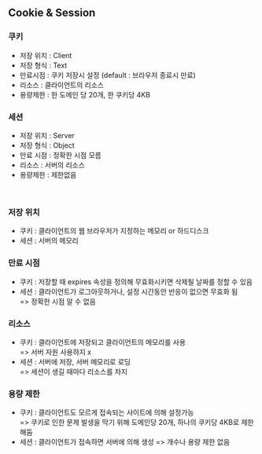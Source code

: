 ## Cookie & Session

### 쿠키
- 저장 위치 : Client
- 저장 형식 : Text
- 만료시점 : 쿠키 저장시 설정 (default : 브라우저 종료시 만료)
- 리소스 : 클라이언트의 리소스
- 용량제한 : 한 도메인 당 20개, 한 쿠키당 4KB

### 세션
- 저장 위치 : Server
- 저장 형식 : Object
- 만료 시점 : 정확한 시점 모름
- 리소스 : 서버의 리소스
- 용량제한 : 제한없음

<br>

### 저장 위치
- 쿠키 : 클라이언트의 웹 브라우저가 지정하는 메모리 or 하드디스크
- 세션 : 서버의 메모리
 
### 만료 시점
- 쿠키 : 저장할 때 expires 속성을 정의해 무효화시키면 삭제될 날짜를 정할 수 있음
- 세션 : 클라이언트가 로그아웃하거나, 설정 시간동안 반응이 없으면 무효화 됨  
=> 정확한 시점 알 수 없음

### 리소스
- 쿠키 : 클라이언트에 저장되고 클라이언트의 메모리를 사용  
=> 서버 자원 사용하지 x
- 세션 : 서버에 저장, 서버 메모리로 로딩  
=> 세션이 생길 때마다 리소스를 차지

### 용량 제한
- 쿠키 : 클라이언트도 모르게 접속되는 사이트에 의해 설정가능  
=> 쿠키로 인한 문제 발생을 막기 위해 도메인당 20개, 하나의 쿠키당 4KB로 제한해둠
- 세션 : 클라이언트가 접속하면 서버에 의해 생성 => 개수나 용량 제한 없음
  
  
